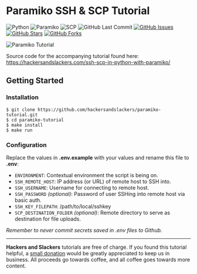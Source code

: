 # Paramiko SSH & SCP Tutorial

![Python](https://img.shields.io/badge/Python-v^3.9-blue.svg?logo=python&longCache=true&logoColor=white&colorB=5e81ac&style=flat-square&colorA=4c566a)
![Paramiko](https://img.shields.io/badge/Paramiko-v^2.11-blue.svg?longCache=true&logo=python&style=flat-square&logoColor=white&colorB=5e81ac&colorA=4c566a)
![SCP](https://img.shields.io/badge/SCP-v^0.14-blue.svg?longCache=true&logo=python&style=flat-square&logoColor=white&colorB=5e81ac&colorA=4c566a)
![GitHub Last Commit](https://img.shields.io/github/last-commit/google/skia.svg?style=flat-square&colorA=4c566a&colorB=a3be8c&logo=GitHub)
[![GitHub Issues](https://img.shields.io/github/issues/hackersandslackers/paramiko-tutorial.svg?style=flat-square&colorA=4c566a&logo=GitHub&colorB=ebcb8b)](https://github.com/hackersandslackers/paramiko-tutorial/issues)
[![GitHub Stars](https://img.shields.io/github/stars/hackersandslackers/paramiko-tutorial.svg?style=flat-square&colorA=4c566a&logo=GitHub&colorB=ebcb8b)](https://github.com/hackersandslackers/paramiko-tutorial/stargazers)
[![GitHub Forks](https://img.shields.io/github/forks/hackersandslackers/paramiko-tutorial.svg?style=flat-square&colorA=4c566a&logo=GitHub&colorB=ebcb8b)](https://github.com/hackersandslackers/paramiko-tutorial/network)

![Paramiko Tutorial](./.github/paramiko@2x.jpg)

Source code for the accompanying tutorial found here: https://hackersandslackers.com/ssh-scp-in-python-with-paramiko/

## Getting Started


### Installation

```shell
$ git clone https://github.com/hackersandslackers/paramiko-tutorial.git
$ cd paramiko-tutorial
$ make install
$ make run
```

### Configuration

Replace the values in **.env.example** with your values and rename this file to **.env**:

* `ENVIRONMENT`: Contextual environment the script is being on.
* `SSH_REMOTE_HOST`: IP address (or URL) of remote host to SSH into.
* `SSH_USERNAME`: Username for connecting to remote host.
* `SSH_PASSWORD` _(optional)_: Password of user SSHing into remote host via basic auth.
* `SSH_KEY_FILEPATH`: /path/to/local/sshkey
* `SCP_DESTINATION_FOLDER` _(optional)_: Remote directory to serve as destination for file uploads.

*Remember to never commit secrets saved in .env files to Github.*

-----

**Hackers and Slackers** tutorials are free of charge. If you found this tutorial helpful, a [small donation](https://www.buymeacoffee.com/hackersslackers) would be greatly appreciated to keep us in business. All proceeds go towards coffee, and all coffee goes towards more content.
